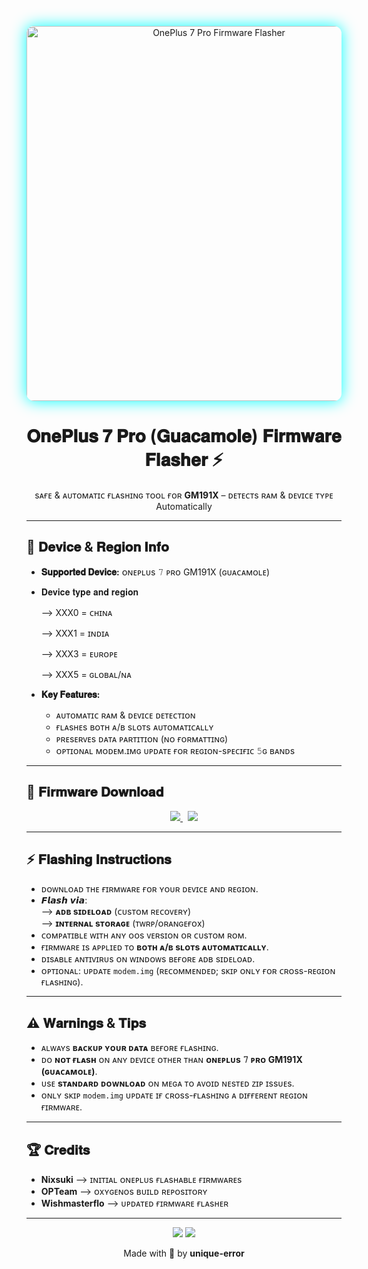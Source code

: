 <!-- BANNER -->
<p align="center">
  <img src="Banner.png" width="600" style="border-radius: 12px; box-shadow: 0 0 25px #00ffff;" alt="OnePlus 7 Pro Firmware Flasher" />
</p>

<h1 align="center">𝐎𝐧𝐞𝐏𝐥𝐮𝐬 𝟕 𝐏𝐫𝐨 (𝐆𝐮𝐚𝐜𝐚𝐦𝐨𝐥𝐞) 𝐅𝐢𝐫𝐦𝐰𝐚𝐫𝐞 𝐅𝐥𝐚𝐬𝐡𝐞𝐫 ⚡</h1>
<p align="center">sᴀғᴇ & ᴀᴜᴛᴏᴍᴀᴛɪᴄ ғʟᴀsʜɪɴɢ ᴛᴏᴏʟ ғᴏʀ <b>GM191X</b> – ᴅᴇᴛᴇᴄᴛs ʀᴀᴍ & ᴅᴇᴠɪᴄᴇ ᴛʏᴘᴇ Automatically</p>

---

## 📱 𝐃𝐞𝐯𝐢𝐜𝐞 & 𝐑𝐞𝐠𝐢𝐨𝐧 𝐈𝐧𝐟𝐨

- **𝐒𝐮𝐩𝐩𝐨𝐫𝐭𝐞𝐝 𝐃𝐞𝐯𝐢𝐜𝐞:** ᴏɴᴇᴘʟᴜs 𝟽 ᴘʀᴏ GM191X (ɢᴜᴀᴄᴀᴍᴏʟᴇ)  
- 𝐃𝐞𝐯𝐢𝐜𝐞 𝐭𝐲𝐩𝐞 𝐚𝐧𝐝 𝐫𝐞𝐠𝐢𝐨𝐧

  ⟶ XXX0 = ᴄʜɪɴᴀ

  ⟶ XXX1 = ɪɴᴅɪᴀ

  ⟶ XXX3 = ᴇᴜʀᴏᴘᴇ

  ⟶ XXX5 = ɢʟᴏʙᴀʟ/ɴᴀ

- **𝐊𝐞𝐲 𝐅𝐞𝐚𝐭𝐮𝐫𝐞𝐬:**  
  - ᴀᴜᴛᴏᴍᴀᴛɪᴄ ʀᴀᴍ & ᴅᴇᴠɪᴄᴇ ᴅᴇᴛᴇᴄᴛɪᴏɴ     
  - ғʟᴀsʜᴇs ʙᴏᴛʜ ᴀ/ʙ sʟᴏᴛs ᴀᴜᴛᴏᴍᴀᴛɪᴄᴀʟʟʏ     
  - ᴘʀᴇsᴇʀᴠᴇs ᴅᴀᴛᴀ ᴘᴀʀᴛɪᴛɪᴏɴ (ɴᴏ ғᴏʀᴍᴀᴛᴛɪɴɢ)     
  - ᴏᴘᴛɪᴏɴᴀʟ ᴍᴏᴅᴇᴍ.ɪᴍɢ ᴜᴘᴅᴀᴛᴇ ғᴏʀ ʀᴇɢɪᴏɴ-sᴘᴇᴄɪғɪᴄ 𝟻ɢ ʙᴀɴᴅs

---

## 💾 𝐅𝐢𝐫𝐦𝐰𝐚𝐫𝐞 𝐃𝐨𝐰𝐧𝐥𝐨𝐚𝐝

<div align="center">

  <a href="https://mega.nz/" target="_blank">
    <img src="https://img.shields.io/badge/Mega-FF0000?style=for-the-badge&logo=mega&logoColor=white">
 </a>
  &nbsp;

  <a href="https://drive.google.com/" target="_blank">
    <img src="https://img.shields.io/badge/GDrive-4285F4?style=for-the-badge&logo=googledrive logoColor=white">
 </a>

</div>





---

## ⚡ 𝐅𝐥𝐚𝐬𝐡𝐢𝐧𝐠 𝐈𝐧𝐬𝐭𝐫𝐮𝐜𝐭𝐢𝐨𝐧𝐬
- ᴅᴏᴡɴʟᴏᴀᴅ ᴛʜᴇ ғɪʀᴍᴡᴀʀᴇ ғᴏʀ ʏᴏᴜʀ ᴅᴇᴠɪᴄᴇ ᴀɴᴅ ʀᴇɢɪᴏɴ.   
- 𝙁𝙡𝙖𝙨𝙝 𝙫𝙞𝙖:     
    ⟶ **ᴀᴅʙ sɪᴅᴇʟᴏᴀᴅ** (ᴄᴜsᴛᴏᴍ ʀᴇᴄᴏᴠᴇʀʏ)     
    ⟶ **ɪɴᴛᴇʀɴᴀʟ sᴛᴏʀᴀɢᴇ** (ᴛᴡʀᴘ/ᴏʀᴀɴɢᴇғᴏx)   
- ᴄᴏᴍᴘᴀᴛɪʙʟᴇ ᴡɪᴛʜ ᴀɴʏ ᴏᴏs ᴠᴇʀsɪᴏɴ ᴏʀ ᴄᴜsᴛᴏᴍ ʀᴏᴍ.   
- ғɪʀᴍᴡᴀʀᴇ ɪs ᴀᴘᴘʟɪᴇᴅ ᴛᴏ **ʙᴏᴛʜ ᴀ/ʙ sʟᴏᴛs ᴀᴜᴛᴏᴍᴀᴛɪᴄᴀʟʟʏ**.   
- ᴅɪsᴀʙʟᴇ ᴀɴᴛɪᴠɪʀᴜs ᴏɴ ᴡɪɴᴅᴏᴡs ʙᴇғᴏʀᴇ ᴀᴅʙ sɪᴅᴇʟᴏᴀᴅ.   
- ᴏᴘᴛɪᴏɴᴀʟ: ᴜᴘᴅᴀᴛᴇ `modem.img` (ʀᴇᴄᴏᴍᴍᴇɴᴅᴇᴅ; sᴋɪᴘ ᴏɴʟʏ ғᴏʀ ᴄʀᴏss-ʀᴇɢɪᴏɴ ғʟᴀsʜɪɴɢ).


---

## ⚠️ 𝐖𝐚𝐫𝐧𝐢𝐧𝐠𝐬 & 𝐓𝐢𝐩𝐬

- ᴀʟᴡᴀʏs **ʙᴀᴄᴋᴜᴘ ʏᴏᴜʀ ᴅᴀᴛᴀ** ʙᴇғᴏʀᴇ ғʟᴀsʜɪɴɢ.   
- ᴅᴏ **ɴᴏᴛ ғʟᴀsʜ** ᴏɴ ᴀɴʏ ᴅᴇᴠɪᴄᴇ ᴏᴛʜᴇʀ ᴛʜᴀɴ **ᴏɴᴇᴘʟᴜs 𝟽 ᴘʀᴏ GM191X (ɢᴜᴀᴄᴀᴍᴏʟᴇ)**.   
- ᴜsᴇ **sᴛᴀɴᴅᴀʀᴅ ᴅᴏᴡɴʟᴏᴀᴅ** ᴏɴ ᴍᴇɢᴀ ᴛᴏ ᴀᴠᴏɪᴅ ɴᴇsᴛᴇᴅ ᴢɪᴘ ɪssᴜᴇs.   
- ᴏɴʟʏ sᴋɪᴘ `modem.img` ᴜᴘᴅᴀᴛᴇ ɪғ ᴄʀᴏss-ғʟᴀsʜɪɴɢ ᴀ ᴅɪғғᴇʀᴇɴᴛ ʀᴇɢɪᴏɴ ғɪʀᴍᴡᴀʀᴇ.

---

## 🏆 𝐂𝐫𝐞𝐝𝐢𝐭𝐬

- **Nixsuki** ⟶ ɪɴɪᴛɪᴀʟ ᴏɴᴇᴘʟᴜs ғʟᴀsʜᴀʙʟᴇ ғɪʀᴍᴡᴀʀᴇs
- **OPTeam** ⟶ ᴏxʏɢᴇɴᴏs ʙᴜɪʟᴅ ʀᴇᴘᴏsɪᴛᴏʀʏ 
- **Wishmasterflo** ⟶ ᴜᴘᴅᴀᴛᴇᴅ ғɪʀᴍᴡᴀʀᴇ ғʟᴀsʜᴇʀ 

---

<p align="center">
  <img src="https://img.shields.io/github/last-commit/unique-error/samrajput?style=flat-square&color=00ffff&logo=github" />
  <img src="https://img.shields.io/badge/💾 Safe–Reliable-2d2d2d?style=flat-square&color=00ffff" />
</p>

<p align="center">
  Made with 💙 by <b>unique-error</b>
</p>

